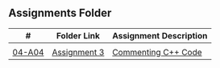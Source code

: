 ##  Assignments Folder

|   #   | Folder Link | Assignment Description |
| :---: | ----------- | ---------------------- |
|       |             |                        |
| [04-A04](https://github.com/rugbyprof/3013-Algorithms/tree/master/Assignments/04-A04) | [ Assignment 3 ](https://github.com/rugbyprof/3013-Algorithms/tree/master/Assignments/04-A04) | [ Commenting C++ Code]() |
